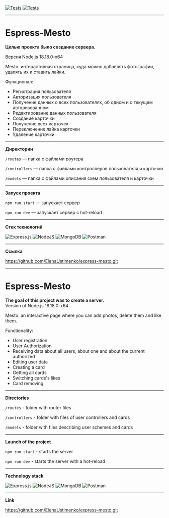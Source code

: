 [![Tests](../../actions/workflows/tests-13-sprint.yml/badge.svg)](../../actions/workflows/tests-13-sprint.yml) [![Tests](../../actions/workflows/tests-14-sprint.yml/badge.svg)](../../actions/workflows/tests-14-sprint.yml)


---
# **Espress-Mesto** 

**Целью проекта было создание cервера.** 

Версия Node.js 18.18.0-x64    

Mesto: интерактивная страница, куда можно добавлять фотографии, удалять их и ставить лайки.

Функционал:
* Регистрация пользователя
* Авторизация пользователя
* Получение данных о всех пользователях, об одном и о текущем авторизованном
* Редактирование данных пользователя
* Создание карточки
* Получение всех карточек
* Переключение лайка карточки
* Удаление карточки

---
**Директории**

`/routes` — папка с файлами роутера

`/controllers` — папка с файлами контроллеров пользователя и карточки

`/models` — папка с файлами описания схем пользователя и карточки

---
**Запуск проекта**

`npm run start` — запускает сервер

`npm run dev` — запускает сервер с hot-reload

---
**Стек технологий**

![Express.js](https://img.shields.io/badge/express.js-%23404d59.svg?style=for-the-badge&logo=express&logoColor=%2361DAFB) ![NodeJS](https://img.shields.io/badge/node.js-6DA55F?style=for-the-badge&logo=node.js&logoColor=white) ![MongoDB](https://img.shields.io/badge/MongoDB-%234ea94b.svg?style=for-the-badge&logo=mongodb&logoColor=white) ![Postman](https://img.shields.io/badge/Postman-FF6C37?style=for-the-badge&logo=postman&logoColor=white)

---
**Ссылка**

https://github.com/ElenaUstimenko/express-mesto.git


---
# **Espress-Mesto**   

**The goal of this project was to create a server.**  
Version of Node.js 18.18.0-x64

Mesto: an interactive page where you can add photos, delete them and like them.

Functionality:
* User registration
* User Authorization
* Receiving data about all users, about one and about the current authorized
* Editing user data
* Creating a card
* Getting all cards
* Switching cards's likes
* Card removing

---
**Directories**

`/routes` - folder with router files

`/controllers` - folder with files of user controllers and cards

`/models` - folder with files describing user schemes and cards

---
**Launch of the project**

`npm run start` - starts the server

`npm run dev` - starts the server with a hot-reload

---
**Technology stack**

![Express.js](https://img.shields.io/badge/express.js-%23404d59.svg?style=for-the-badge&logo=express&logoColor=%2361DAFB)
![NodeJS](https://img.shields.io/badge/node.js-6DA55F?style=for-the-badge&logo=node.js&logoColor=white)
![MongoDB](https://img.shields.io/badge/MongoDB-%234ea94b.svg?style=for-the-badge&logo=mongodb&logoColor=white)
![Postman](https://img.shields.io/badge/Postman-FF6C37?style=for-the-badge&logo=postman&logoColor=white)

---
**Link**

https://github.com/ElenaUstimenko/express-mesto.git
